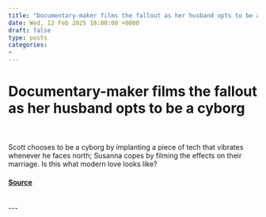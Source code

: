 ```yaml
---
title: "Documentary-maker films the fallout as her husband opts to be a cyborg"
date: Wed, 12 Feb 2025 18:00:00 +0000
draft: false
type: posts
categories: 
- 
---
```

# Documentary-maker films the fallout as her husband opts to be a cyborg

<br/>

<br/>
Scott chooses to be a cyborg by implanting a piece of tech that vibrates whenever he faces north; Susanna copes by filming the effects on their marriage. Is this what modern love looks like?

#### [Source](https://www.newscientist.com/article/mg26535300-300-documentary-maker-films-the-fallout-as-her-husband-opts-to-be-a-cyborg/?utm_campaign=RSS%7CNSNS&utm_source=NSNS&utm_medium=RSS&utm_content=technology)

<br/>
---
